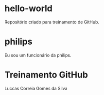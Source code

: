 # hello-world
Repositório criado para treinamento de GitHub.
# philips
Eu sou um funcionário da philips.
# Treinamento GitHub
Luccas Correia Gomes da Silva
